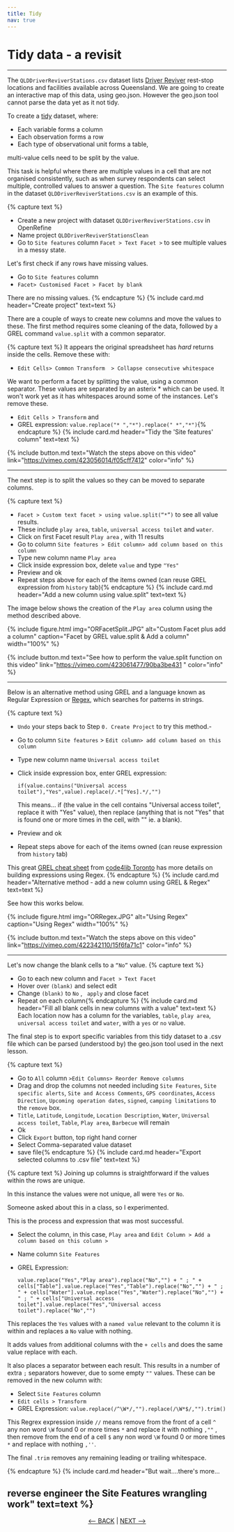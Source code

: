 ```yaml
---
title: Tidy
nav: true
---
```


# Tidy data - a revisit 

-----

The  `QLDDriverReviverStations.csv` dataset lists [Driver Reviver](https://www.qld.gov.au/transport/safety/holiday-travel/stops/reviver) rest-stop locations and facilities available across Queensland. We are going to create an interactive map of this data, using geo.json.  However the geo.json tool cannot parse the data yet as it not tidy.

To create a [tidy](https://cran.r-project.org/web/packages/tidyr/vignettes/tidy-data.html) dataset, where:
- Each variable forms a column
- Each observation forms a row
- Each type of observational unit forms a table,

multi-value cells need to be split by the value.  

This task is helpful where there are multiple values in a cell that are not organised consistently, such as when survey respondents can select multiple, controlled values to answer a question.  The  `Site features`  column in the dataset `QLDDriverReviverStations.csv`  is an example of this. 

{% capture text %}
- Create a new project with dataset  `QLDDriverReviverStations.csv`  in OpenRefine
- Name project  `QLDDriverReviverStationsClean` 
- Go to  `Site features`  column `Facet > Text Facet >` to see multiple values in a messy state.

Let's first check if any rows have missing values.
- Go to  `Site features`  column
- `Facet> Customised Facet > Facet by blank`

There are no missing values.
{% endcapture %} {% include card.md header="Create project" text=text %}

There are a couple of ways to create new columns and move the values to these. The first method requires some cleaning of the data, followed by a GREL command `value.split` with a common separator. 

{% capture text %}
It appears the original spreadsheet has *hard* returns inside the cells. Remove these with:

- `Edit Cells> Common Transform  > Collapse consecutive whitespace` 

We want to perform a facet by splitting the value, using a common separator.  These values are separated by an asterix * which can be used.  It won't work yet as it has whitespaces around some of the instances. Let's remove these.

- `Edit Cells > Transform`  and 
- GREL expression:  `value.replace("* ","*").replace(" *","*")`{% endcapture %} {% include card.md header="Tidy the 'Site features' column" text=text %}

{% include button.md text="Watch the steps above on this video" link="https://vimeo.com/423056014/f05cff7412" color="info" %}

-----

The next step is to split the values so they can be moved to separate columns. 

{% capture text %}
- `Facet > Custom text facet > using value.split(“*”)`  to see all value results.
- These include  `play area`,  `table`,  `universal access toilet`  and  `water`.
- Click on first Facet result  `Play area` , with 11 results
- Go to column  `Site features > Edit column> add column based on this column`
- Type new column name  `Play area`
- Click inside expression box, delete  `value`  and type `"Yes"`
- Preview and ok
- Repeat steps above for each of the items owned (can reuse GREL expression from  `history`  tab){% endcapture %} {% include card.md header="Add a new column using value.split" text=text %}

The image below shows the creation of the  `Play area`  column using the method described above.

{% include figure.html img="ORFacetSplit.JPG" alt="Custom Facet plus add a column" caption="Facet by GREL value.split & Add a column" width="100%" %}

{% include button.md text="See how to perform the value.split function on this video" link="https://vimeo.com/423061477/90ba3be431 " color="info" %}
 
-----

Below is an alternative method using GREL and a language known as Regular Expression or [Regex](https://en.wikipedia.org/wiki/Regular_expression), which searches for patterns in strings.  

{% capture text %}
- `Undo`  your steps back to Step `0. Create Project` to try this method.- 
- Go to column  `Site features` > `Edit column> add column based on this column`
- Type new column name  `Universal access toilet`
- Click inside expression box, enter GREL expression:
    
    `if(value.contains("Universal access toilet"),"Yes",value).replace(/.*[^Yes].*/,"")`
    
    This means...
    if (the value in the cell contains "Universal access toilet", replace it with "Yes" value), then replace (anything that is not "Yes" that is found one or more times in the cell, with "" ie. a blank).
    
- Preview and ok
- Repeat steps above for each of the items owned (can reuse expression from  `history`  tab)

This great [GREL cheat sheet](https://code4libtoronto.github.io/2018-10-12-access/GoogleRefineCheatSheets.pdf) from [code4lib Toronto](https://code4libtoronto.github.io/) has more details on building expressions using Regex.
{% endcapture %} {% include card.md header="Alternative method - add a new column using GREL & Regex" text=text %}

See how this works below.

{% include figure.html img="ORRegex.JPG" alt="Using Regex" caption="Using Regex" width="100%" %}

{% include button.md text="Watch the steps above on this video" link="https://vimeo.com/422342110/15f6fa71c1" color="info" %}

------

Let's now change the blank cells to a  `“No”`  value.
{% capture text %}
- Go to each new column and  `Facet > Text Facet`
- Hover over  `(blank)` and select edit 
- Change  `(blank)` to  `No` , ` apply` and close facet
- Repeat on each column{% endcapture %} {% include card.md header="Fill all blank cells in new columns with a value" text=text %}
Each location now has a column for the variables,  `table`,  `play area`,  `universal access toilet`  and  `water`,  with a  `yes` or  `no`  value.

The final step is to export specific variables from this tidy dataset to a .csv file which can be parsed (understood by) the geo.json tool used in the next lesson.

{% capture text %}
- Go to  `All` column  `>Edit Columns> Reorder Remove columns`
- Drag and drop the columns not needed including `Site Features`, `Site specific alerts`, `Site and Access Comments`, `GPS coordinates`, `Access Direction`, `Upcoming operation dates`, `signed`, `camping limitations` to the `remove` box.
- `Title`, `Latitude`, `Longitude`, `Location Description`, `Water`, `Universal access toilet`, `Table`, `Play area`, `Barbecue`  will remain
- Ok
- Click `Export` button, top right hand corner
- Select Comma-separated value dataset
- save file{% endcapture %} {% include card.md header="Export selected columns to .csv file" text=text %}

{% capture text %}
Joining up columns is straightforward if the values within the rows are unique.  

In this instance the values were not unique,  all were `Yes` or `No`.  

Someone asked about this in a class, so I experimented.  
 
This is the process and expression that was most successful.
- Select the column, in this case, `Play area` and `Edit Column > Add a column based on this column >`
- Name column `Site Features`
- GREL Expression:

  `value.replace("Yes","Play area").replace("No","") + " ; " + cells["Table"].value.replace("Yes","Table").replace("No","") + " ; " + cells["Water"].value.replace("Yes","Water").replace("No","") + " ; " + cells["Universal access toilet"].value.replace("Yes","Universal access toilet").replace("No","")`
 
This replaces the `Yes` values with a `named value` relevant to the column it is within and replaces a `No` value with nothing.  
 
It adds values from additional columns with the `+ cells` and does the same value replace with each.  
 
It also places a separator between each result.  This results in a number of extra `;` separators however, due to some empty `""` values.  These can be removed in the new column with:
 
- Select `Site Features` column
- `Edit cells > Transform`
- GREL Expression:
   `value.replace(/^\W*/,"").replace(/\W*$/,"").trim()`
   
This Regrex expression inside `//` means remove from the front of a cell `^`  any non word `\W` found 0 or more times `*` and replace it with nothing `,""` , then remove from the end of a cell `$` any non word `\W` found 0 or more times `*` and replace with nothing `,''`.  

The final `.trim` removes any remaining leading or trailing whitespace.

{% endcapture %} {% include card.md header="But wait....there's more...

reverse engineer the Site Features wrangling work" text=text %}
----

<p align="center">
  <a href="https://griffithunilibrary.github.io/Advanced-data-wrangle/content/4-lesson.html"><-- BACK</a> |
  <a href="https://griffithunilibrary.github.io/Advanced-data-wrangle/content/6-lesson.html">NEXT --></a>
</p>


